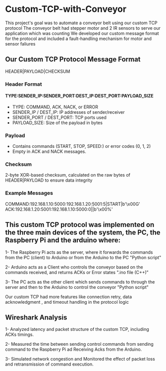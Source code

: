 # Custom-TCP-with-Conveyor
This project's goal was to automate a conveyor belt using our custom TCP protocol 
The conveyor belt had stepper motor and 2 IR sensors to serve our application which was counting
We developed our custom message format for the protocol and included a fault-handling mechanism for motor and sensor faliures

## Our Custom TCP Protocol Message Format

HEADER|PAYLOAD|CHECKSUM

### Header Format
#### TYPE:SENDER_IP:SENDER_PORT:DEST_IP:DEST_PORT:PAYLOAD_SIZE
- TYPE: COMMAND, ACK, NACK, or ERROR
- SENDER_IP / DEST_IP: IP addresses of sender/receiver
- SENDER_PORT / DEST_PORT: TCP ports used
- PAYLOAD_SIZE: Size of the payload in bytes
### Payload
- Contains commands (START, STOP, SPEED:<value>) or error codes (0, 1, 2)
- Empty in ACK and NACK messages.
### Checksum
2-byte XOR-based checksum, calculated on the raw bytes of HEADER|PAYLOAD to ensure data integrity
### Example Messages
COMMAND:192.168.1.10:5000:192.168.1.20:5001:5|START|b'\x00G'
ACK:192.168.1.20:5001:192.168.1.10:5000:0||b'\x00%'

## This custom TCP protocol was implemented on the three main devices of the system, the PC, the Raspberry Pi and the arduino where:
  1- The Raspberry Pi acts as the server, where it forwards the commands from the PC (client) to Arduino or from the Arduino to the PC "Python script"
  
  2- Arduino acts as a Client who controls the conveyor based on the commands received, and returns ACKs or Error states ".ino file (C++)"
  
  3- The PC acts as the other client which sends commands to through the server and then to the Arduino to control the conveyor "Python script"

Our custom TCP had more features like connection retry, data acknowledgment , and timeout handling in the protocol logic

## Wireshark Analysis
 1- Analyzed latency and packet structure of the custom TCP, including ACKs timings.
 
 2- Measured the time between sending control commands from sending command to the Raspberry Pi ad Receiving Acks from the Arduino.
 
 3- Simulated network congestion and Monitored the effect of packet loss and retransmission of command execution.

